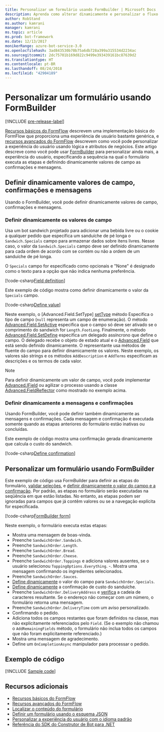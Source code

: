 ```yaml
---
title: Personalizar um formulário usando FormBuilder | Microsoft Docs
description: Aprenda como alterar dinamicamente e personalizar o fluxo de conversação e o conteúdo usando o FormBuilder para o Bot Builder SDK for .NET.
author: RobStand
ms.author: kamrani
manager: kamrani
ms.topic: article
ms.prod: bot-framework
ms.date: 12/13/2017
monikerRange: azure-bot-service-3.0
ms.openlocfilehash: 3ad843530b70b75a6db728a399a315534d2234ac
ms.sourcegitcommit: 2dc75701b169d822c9499e393439161bc87639d2
ms.translationtype: HT
ms.contentlocale: pt-BR
ms.lasthandoff: 08/24/2018
ms.locfileid: "42904189"
---
```

# <a name="customize-a-form-using-formbuilder"></a>Personalizar um formulário usando FormBuilder

[!INCLUDE [pre-release-label](../includes/pre-release-label-v3.md)]

[Recursos básicos do FormFlow](bot-builder-dotnet-formflow.md) descrevem uma implementação básica do FormFlow que proporciona uma experiência de usuário bastante genérica, e [recursos avançados do FormFlow](bot-builder-dotnet-formflow-advanced.md) descrevem como você pode personalizar a experiência do usuário usando lógica e atributos de negócios. Este artigo descreve como você pode usar [FormBuilder][formBuilder] para personalizar ainda mais, a experiência do usuário, especificando a sequência na qual o formulário executa as etapas e definindo dinamicamente valores de campo as confirmações e mensagens. 

## <a name="dynamically-define-field-values-confirmations-and-messages"></a>Definir dinamicamente valores de campo, confirmações e mensagens

Usando o FormBuilder, você pode definir dinamicamente valores de campo, confirmações e mensagens.

### <a name="dynamically-define-field-values"></a>Definir dinamicamente os valores de campo 

Usa um bot sandwich projetado para adicionar uma bebida livre ou o cookie a qualquer pedido que especifica um sanduíche de pé longa o `Sandwich.Specials` campo para armazenar dados sobre itens livres. Nesse caso, o valor da `Sandwich.Specials` campo deve ser definido dinamicamente para cada ordem de acordo com se contém ou não a ordem de um sanduíche de pé longa. 

O `Specials` campo for especificado como opcionais e "None" é designado como o texto para a opção que não indica nenhuma preferência.

[!code-csharp[Field definition](../includes/code/dotnet-formflow-formbuilder.cs#fieldDefinition)]

Este exemplo de código mostra como definir dinamicamente o valor da `Specials` campo. 

[!code-csharp[Define value](../includes/code/dotnet-formflow-formbuilder.cs#defineValue)]

Neste exemplo, o [Advanced.Field.SetType] [ setType] método Especifica o tipo de campo (`null` representa um campo de enumeração). O método [Advanced.Field.SetActive][setActive] especifica que o campo só deve ser ativado se o comprimento do sandwich for `Length.FootLong`. Finalmente, o método [Advanced.Field.SetDefine][setDefine] especifica um delegado assíncrono que define o campo. O delegado recebe o objeto de estado atual e o [Advanced.Field][field] que está sendo definido dinamicamente. O representante usa métodos de fluente do campo para definir dinamicamente os valores. Neste exemplo, os valores são strings e os métodos `AddDescription` e `AddTerms` especificam as descrições e os termos de cada valor.

> [!NOTE]
> Para definir dinamicamente um valor de campo, você pode implementar [Advanced.IField][iField] ou agilizar o processo usando a classe [Advanced.FieldReflector][FieldReflector] como mostrado no exemplo acima. 

### <a name="dynamically-define-messages-and-confirmations"></a>Definir dinamicamente a mensagens e confirmações

Usando FormBuilder, você pode definir também dinamicamente as mensagens e confirmações. Cada mensagem e confirmação é executada somente quando as etapas anteriores do formulário estão inativas ou concluídas. 

Este exemplo de código mostra uma confirmação gerada dinamicamente que calcula o custo do sandwich. 

[!code-csharp[Define confirmation](../includes/code/dotnet-formflow-formbuilder.cs#defineConfirmation)]

## <a name="customize-a-form-using-formbuilder"></a>Personalizar um formulário usando FormBuilder

Este exemplo de código usa FormBuilder para definir as etapas do formulário, [validar seleções](bot-builder-dotnet-formflow-advanced.md#add-business-logic), e [definir dinamicamente o valor do campo e a confirmação](#dynamically-define-field-values-confirmations-and-messages). Por padrão, as etapas no formulário serão executadas na seqüência em que estão listadas. No entanto, as etapas podem ser ignoradas para campos que já contêm valores ou se a navegação explícita for especificada. 

[!code-csharp[FormBuilder form](../includes/code/dotnet-formflow-formbuilder.cs#formBuilderForm)]

Neste exemplo, o formulário executa estas etapas:

- Mostra uma mensagem de boas-vinda. 
- Preenche `SandwichOrder.Sandwich`. 
- Preenche `SandwichOrder.Length`. 
- Preenche `SandwichOrder.Bread`. 
- Preenche `SandwichOrder.Cheese`. 
- Preenche `SandwichOrder.Toppings` e adiciona valores ausentes, se o usuário selecionou `ToppingOptions.Everything`. -. Mostra uma mensagem confirmando os ingredientes selecionados. 
- Preenche `SandwichOrder.Sauces`. 
- [Define dinamicamente](#dynamically-define-field-values) o valor do campo para `SandwichOrder.Specials`. 
- [Define dinamicamente](#dynamically-define-messages-and-confirmations) a confirmação de custo do sanduíche. 
- Preenche `SandwichOrder.DeliveryAddress` e [verifica](bot-builder-dotnet-formflow-advanced.md#add-business-logic) a cadeia de caracteres resultante. Se o endereço não começar com um número, o formulário retorna uma mensagem. 
- Preenche `SandwichOrder.DeliveryTime` com um aviso personalizado. 
- Confirmando o pedido. 
- Adiciona todos os campos restantes que foram definidos na classe, mas não explicitamente referenciados pelo `Field`. (Se o exemplo não chamou o `AddRemainingFields` método, o formulário não inclua todos os campos que não foram explicitamente referenciado.) 
- Mostra uma mensagem de agradecimento. 
- Define um `OnCompletionAsync` manipulador para processar o pedido. 

## <a name="sample-code"></a>Exemplo de código

[!INCLUDE [Sample code](../includes/snippet-dotnet-formflow-samples.md)]

## <a name="additional-resources"></a>Recursos adicionais

- [Recursos básicos do FormFlow](bot-builder-dotnet-formflow.md)
- [Recursos avançados do FormFlow](bot-builder-dotnet-formflow-advanced.md)
- [Localizar o conteúdo do formulário](bot-builder-dotnet-formflow-localize.md)
- [Definir um formulário usando o esquema JSON](bot-builder-dotnet-formflow-json-schema.md)
- [Personalizar a experiência do usuário com o idioma padrão](bot-builder-dotnet-formflow-pattern-language.md)
- <a href="/dotnet/api/?view=botbuilder-3.11.0" target="_blank">Referência do SDK do Construtor de Bot para .NET</a>

[formBuilder]: /dotnet/api/microsoft.bot.builder.formflow.formbuilder-1

[setType]: /dotnet/api/microsoft.bot.builder.formflow.advanced.field-1.settype

[setActive]: /dotnet/api/microsoft.bot.builder.formflow.advanced.field-1.setactive

[setDefine]: /dotnet/api/microsoft.bot.builder.formflow.advanced.field-1.setdefine

[field]: /dotnet/api/microsoft.bot.builder.formflow.advanced.field-1

[iField]: /dotnet/api/microsoft.bot.builder.formflow.advanced.ifield-1

[FieldReflector]: /dotnet/api/microsoft.bot.builder.formflow.advanced.fieldreflector-1
